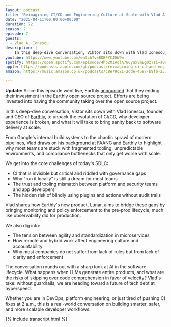 ```yaml
---
layout: podcast
title: "Reimagining CI/CD and Engineering Culture at Scale with Vlad A. Ionescu"
date: "2025-04-11T00:00:00+00:00"
duration: 72
season: 2
episode: 7
guests:
  - Vlad A. Ionescu
description: |
    In this deep-dive conversation, Viktor sits down with Vlad Ionescu, founder and CEO of Earthly, to unpack the evolution of CI/CD, why developer experience is broken, and what it will take to bring sanity back to software delivery at scale.
youtube: https://www.youtube.com/watch?v=BOBFYCJGW9w
spotify: https://open.spotify.com/episode/4hb2MIAqlA78GyuxvmEg0z?si=a098482f54ef4ad0
apple: https://podcasts.apple.com/gb/podcast/reimagining-ci-cd-and-engineering-culture-at-scale/id1722663295?i=1000703152620
amazon: https://music.amazon.co.uk/podcasts/c8e79c21-2dde-4597-b9fb-257ecbc2bf29/episodes/61e85535-89f9-436b-871c-86ae5d5ff9f2/nerding-out-with-viktor-reimagining-ci-cd-and-engineering-culture-at-scale-with-vlad-a-ionescu-from-earthly

---
```


**Update:** Since this episode went live, Earthly [announced](https://earthly.dev/blog/shutting-down-earthfiles-cloud/) that they ending their investment in the Earthly open source project. Efforts are being invested into having the community taking over the open source project.

In this deep-dive conversation, Viktor sits down with Vlad Ionescu, founder and CEO of [Earthly](https://earthly.dev), to unpack the evolution of CI/CD, why developer experience is broken, and what it will take to bring sanity back to software delivery at scale.

From Google's internal build systems to the chaotic sprawl of modern pipelines, Vlad draws on his background at FAANG and Earthly to highlight why most teams are stuck with fragmented tooling, unpredictable environments, and compliance bottlenecks that only get worse with scale.

We get into the core challenges of today's SDLC:

- CI that is invisible but critical and riddled with governance gaps
- Why "run it locally" is still a dream for most teams
- The trust and tooling mismatch between platform and security teams and app developers
- The hidden risk of blindly using plugins and actions without audit trails

Vlad shares how Earthly's new product, Lunar, aims to bridge these gaps by bringing monitoring and policy enforcement to the pre-prod lifecycle, much like observability did for production.

We also dig into:

- The tension between agility and standardization in microservices
- How remote and hybrid work affect engineering culture and accountability
- Why most companies do not suffer from lack of rules but from lack of clarity and enforcement

The conversation rounds out with a sharp look at AI in the software lifecycle. What happens when LLMs generate entire products, and what are the risks of skipping over code comprehension in favor of velocity? Vlad's take: without guardrails, we are heading toward a future of tech debt at hyperspeed.

Whether you are in DevOps, platform engineering, or just tired of pushing CI fixes at 2 a.m., this is a real-world conversation on building smarter, safer, and more scalable developer workflows.

{% include transcript.html %}
